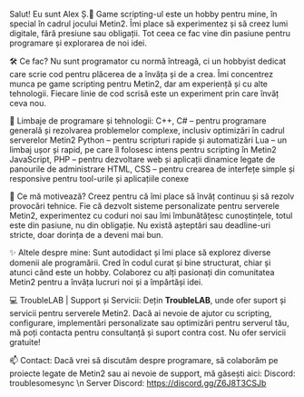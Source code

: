   Salut! Eu sunt Alex Ș.👋
Game scripting-ul este un hobby pentru mine, în special în cadrul jocului Metin2. 
Îmi place să experimentez și să creez lumi digitale, fără presiune sau obligații. 
Tot ceea ce fac vine din pasiune pentru programare și explorarea de noi idei.

  🛠️ Ce fac?
Nu sunt programator cu normă întreagă, ci un hobbyist dedicat care scrie cod pentru plăcerea de a învăța și de a crea. 
Îmi concentrez munca pe game scripting pentru Metin2, dar am experiență și cu alte tehnologii. 
Fiecare linie de cod scrisă este un experiment prin care învăț ceva nou.

  🔧 Limbaje de programare și tehnologii:
C++, C# – pentru programare generală și rezolvarea problemelor complexe, inclusiv optimizări în cadrul serverelor Metin2
Python – pentru scripturi rapide și automatizări
Lua – un limbaj ușor și rapid, pe care îl folosesc intens pentru scripting în Metin2
JavaScript, PHP – pentru dezvoltare web și aplicații dinamice legate de panourile de administrare
HTML, CSS – pentru crearea de interfețe simple și responsive pentru tool-urile și aplicațiile conexe

  🌱 Ce mă motivează?
Creez pentru că îmi place să învăț continuu și să rezolv provocări tehnice. 
Fie că dezvolt sisteme personalizate pentru serverele Metin2, experimentez cu coduri noi sau îmi îmbunătățesc cunoștințele, totul este din pasiune, nu din obligație. 
Nu există așteptări sau deadline-uri stricte, doar dorința de a deveni mai bun.

  ✨ Altele despre mine:
Sunt autodidact și îmi place să explorez diverse domenii ale programării.
Cred în codul curat și bine structurat, chiar și atunci când este un hobby.
Colaborez cu alți pasionați din comunitatea Metin2 pentru a învăța lucruri noi și a împărtăși idei.

  💻 TroubleLAB | Support și Servicii:
Dețin **TroubleLAB**, unde ofer suport și servicii pentru serverele Metin2. 
Dacă ai nevoie de ajutor cu scripting, configurare, implementări personalizate sau optimizări pentru serverul tău, mă poți contacta pentru consultanță și suport contra cost.
Nu ofer servicii gratuite!

📫 Contact: Dacă vrei să discutăm despre programare, să colaborăm pe proiecte legate de Metin2 sau ai nevoie de support, mă găsești aici:
Discord: troublesomesync \n
Server Discord: https://discord.gg/Z6J8T3CSJb

